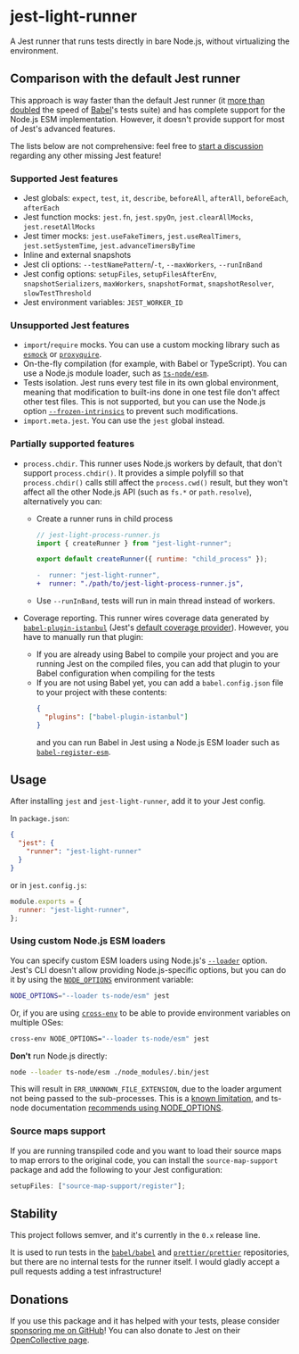 # jest-light-runner

A Jest runner that runs tests directly in bare Node.js, without virtualizing the environment.

## Comparison with the default Jest runner

This approach is way faster than the default Jest runner (it [more than doubled](https://github.com/babel/babel/pull/13966#pullrequestreview-819765720) the speed of [Babel](https://github.com/babel/babel)'s tests suite) and has complete support for the Node.js ESM implementation. However, it doesn't provide support for most of Jest's advanced features.

The lists below are not comprehensive: feel free to [start a discussion](https://github.com/nicolo-ribaudo/jest-light-runner/discussions/new) regarding any other missing Jest feature!

### Supported Jest features

- Jest globals: `expect`, `test`, `it`, `describe`, `beforeAll`, `afterAll`, `beforeEach`, `afterEach`
- Jest function mocks: `jest.fn`, `jest.spyOn`, `jest.clearAllMocks`, `jest.resetAllMocks`
- Jest timer mocks: `jest.useFakeTimers`, `jest.useRealTimers`, `jest.setSystemTime`, `jest.advanceTimersByTime`
- Inline and external snapshots
- Jest cli options: `--testNamePattern`/`-t`, `--maxWorkers`, `--runInBand`
- Jest config options: `setupFiles`, `setupFilesAfterEnv`, `snapshotSerializers`, `maxWorkers`, `snapshotFormat`, `snapshotResolver`, `slowTestThreshold`
- Jest environment variables: `JEST_WORKER_ID`

### Unsupported Jest features

- `import`/`require` mocks. You can use a custom mocking library such as [`esmock`](https://github.com/iambumblehead/esmock) or [`proxyquire`](https://github.com/thlorenz/proxyquire).
- On-the-fly compilation (for example, with Babel or TypeScript). You can use a Node.js module loader, such as [`ts-node/esm`](https://github.com/TypeStrong/ts-node).
- Tests isolation. Jest runs every test file in its own global environment, meaning that modification to built-ins done in one test file don't affect other test files. This is not supported, but you can use the Node.js option [`--frozen-intrinsics`](https://nodejs.org/api/cli.html#--frozen-intrinsics) to prevent such modifications.
- `import.meta.jest`. You can use the `jest` global instead.

### Partially supported features

- `process.chdir`. This runner uses Node.js workers by default, that don't support `process.chdir()`. It provides a simple polyfill so that `process.chdir()` calls still affect the `process.cwd()` result, but they won't affect all the other Node.js API (such as `fs.*` or `path.resolve`), alternatively you can:

  - Create a runner runs in child process

    ```js
    // jest-light-process-runner.js
    import { createRunner } from "jest-light-runner";

    export default createRunner({ runtime: "child_process" });
    ```

    ```diff
    -  runner: "jest-light-runner",
    +  runner: "./path/to/jest-light-process-runner.js",
    ```

  - Use `--runInBand`, tests will run in main thread instead of workers.

- Coverage reporting. This runner wires coverage data generated by [`babel-plugin-istanbul`](https://github.com/istanbuljs/babel-plugin-istanbul) (Jest's [default coverage provider](https://jestjs.io/docs/configuration#coverageprovider-string)). However, you have to manually run that plugin:
  - If you are already using Babel to compile your project and you are running Jest on the compiled files, you can add that plugin to your Babel configuration when compiling for the tests
  - If you are not using Babel yet, you can add a `babel.config.json` file to your project with these contents:
    ```json
    {
      "plugins": ["babel-plugin-istanbul"]
    }
    ```
    and you can run Babel in Jest using a Node.js ESM loader such as [`babel-register-esm`](https://github.com/giltayar/babel-register-esm).

## Usage

After installing `jest` and `jest-light-runner`, add it to your Jest config.

In `package.json`:

```json
{
  "jest": {
    "runner": "jest-light-runner"
  }
}
```

or in `jest.config.js`:

```js
module.exports = {
  runner: "jest-light-runner",
};
```

### Using custom Node.js ESM loaders

You can specify custom ESM loaders using Node.js's [`--loader`](https://nodejs.org/api/cli.html#--loadermodule) option. Jest's CLI doesn't allow providing Node.js-specific options, but you can do it by using the [`NODE_OPTIONS`](https://nodejs.org/docs/latest-v17.x/api/cli.html#node_optionsoptions) environment variable:

```bash
NODE_OPTIONS="--loader ts-node/esm" jest
```

Or, if you are using [`cross-env`](https://www.npmjs.com/package/cross-env) to be able to provide environment variables on multiple OSes:

```bash
cross-env NODE_OPTIONS="--loader ts-node/esm" jest
```

**Don't** run Node.js directly:

```bash
node --loader ts-node/esm ./node_modules/.bin/jest
```

This will result in `ERR_UNKNOWN_FILE_EXTENSION`, due to the loader argument not being passed to the sub-processes. This is a [known limitation](https://github.com/TypeStrong/ts-node/issues/1062#issuecomment-1143518446), and ts-node documentation [recommends using NODE_OPTIONS](https://typestrong.org/ts-node/docs/usage/#node-flags-and-other-tools).

### Source maps support

If you are running transpiled code and you want to load their source maps to map errors to the original code, you can install the `source-map-support` package and add the following to your Jest configuration:

```js
setupFiles: ["source-map-support/register"];
```

## Stability

This project follows semver, and it's currently in the `0.x` release line.

It is used to run tests in the [`babel/babel`](https://github.com/babel/babel/) and [`prettier/prettier`](https://github.com/prettier/prettier/) repositories, but there are no internal tests for the runner itself. I would gladly accept a pull requests adding a test infrastructure!

## Donations

If you use this package and it has helped with your tests, please consider [sponsoring me on GitHub](https://github.com/sponsors/nicolo-ribaudo)! You can also donate to Jest on their [OpenCollective page](https://opencollective.com/jest).
